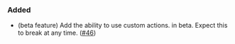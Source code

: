 <!--
A new scriv changelog fragment.

Uncomment the section that is right (remove the HTML comment wrapper).
-->

<!--
### Removed

- A bullet item for the Removed category.

-->
### Added

- (beta feature) Add the ability to use custom actions. in beta. Expect this to break at any time. ([#46](https://github.com/mckinsey/vizro/pull/46))

<!--
### Changed

- A bullet item for the Changed category.

-->
<!--
### Deprecated

- A bullet item for the Deprecated category.

-->
<!--
### Fixed

- A bullet item for the Fixed category.

-->
<!--
### Security

- A bullet item for the Security category.

-->
